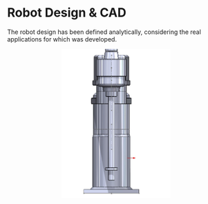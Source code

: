 # Robot Design & CAD
The robot design has been defined analytically, considering the real applications for which was developed.
<p align="center">
  <img src="../Assets/side.jpeg" alt=blank style="width:50%; max-width:600px, height:50%;">
</p>
